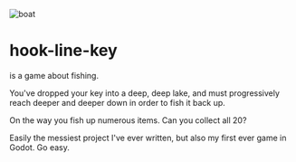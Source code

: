 ![boat](https://imgur.com/a/fD1Qy43)

# hook-line-key
is a game about fishing.

You've dropped your key into a deep, deep lake, and must progressively reach deeper and deeper down in order to fish it back up.

On the way you fish up numerous items. Can you collect all 20?


Easily the messiest project I've ever written, but also my first ever game in Godot. Go easy.
